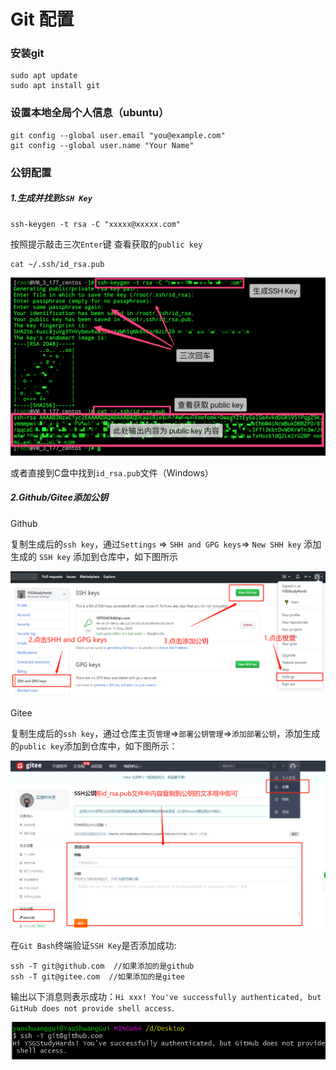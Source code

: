 # Git 配置
### 安装git
```
sudo apt update
sudo apt install git
```
### 设置本地全局个人信息（ubuntu）
```
git config --global user.email "you@example.com"
git config --global user.name "Your Name"
```
### 公钥配置
##### 1.生成并找到`SSH Key`
```
ssh-keygen -t rsa -C "xxxxx@xxxxx.com"  
```
按照提示敲击三次`Enter`键
查看获取的`public key`
```
cat ~/.ssh/id_rsa.pub
```
<img src="./README_fig/1.png" title="" alt="">

或者直接到C盘中找到`id_rsa.pub`文件（Windows）

##### 2.Github/Gitee添加公钥
Github


复制生成后的`ssh key`，通过`Settings` => `SHH and GPG keys`=> `New SHH key` 添加生成的 `SSH key` 添加到仓库中，如下图所示

<img src="./README_fig/2.png" title="" alt="">

Gitee

复制生成后的`ssh key`，通过仓库主页`管理`=>`部署公钥管理`=>`添加部署公钥`，添加生成的`public key`添加到仓库中，如下图所示：

<img src="./README_fig/3.png" title="" alt="">

在`Git Bash`终端验证`SSH Key`是否添加成功:
```
ssh -T git@github.com  //如果添加的是github
ssh -T git@gitee.com  //如果添加的是gitee
```
输出以下消息则表示成功：`Hi xxx! You've successfully authenticated, but GitHub does not provide shell access`.

<img src="./README_fig/4.png" title="" alt="">
